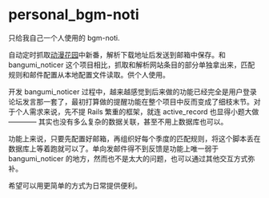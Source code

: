 # personal_bgm-noti

只给我自己一个人使用的 bgm-noti.

自动定时抓取[动漫花园](https://share.dmhy.org)中新番，解析下载地址后发送到邮箱中保存。和 bangumi_noticer 这个项目相比，抓取和解析网站条目的部分单独拿出来，匹配规则和邮件配置从本地配置文件读取。供个人使用。

开发 bangumi_noticer 过程中，越来越感觉到后来做的功能已经完全是用户登录论坛发言那一套了，最初打算做的提醒功能在整个项目中反而变成了细枝末节。对于个人需求来说，先不提 Rails 繁重的框架，就连 active_record 也显得小题大做 ———— 其实也没有多么复杂的数据关联，甚至不用上数据库也可以。

功能上来说，只要先配置好邮箱，再组织好每个季度的匹配规则，将这个脚本丢在数据库上等着跑就可以了。单向发邮件得不到反馈是功能上唯一弱于 bangumi_noticer 的地方，然而也不是太大的问题，也可以通过其他交互方式弥补。

希望可以用更简单的方式为日常提供便利。
